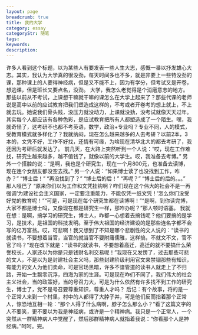 ```yaml
---
layout: page
breadcrumb: true
title: 我的大学
category: essay
categoryStr: 随笔
tags:
keywords:
description:
---
```


许多人看到这个标题，以为某些人有要发表一些人生大志，感慨一番以抒发雄心大志。其实，我认为大学真的很没劲，每天时间多也不多，就是非要上一些特没劲的课，那种课上的人要得神经病，但是又不能不上，因为有学分，但考试又是开卷，想逃课，但是班长又要点名，没劲。
       大学，我怎么老觉得是个消磨意志的地方。那些以前从不考试，上课想干嘛就干嘛的课怎么在大学上起来了？那些代课的老师说是高中以前的应试教育把我们塑造成这样的，不考或者开卷考的想上就上，不上就去玩。她说我们骨头贱，没压力就没动力，上课就没劲，没考试就像天天过年。其实每个人都应该有各种色彩，是应试教育把所有人都塑造成了一个陌生。嘿，我就奇怪了，这考研不也都不考英语，数学，政治+专业吗？专业不同，人的模式，受教育模式就多样化了？我就纳闷，现在怎么越来越多的人去考研？以前2本，3本的，文凭不好，工作不好找，还情有可缘，为啥现在清华北大的都去考研了，我还因为考研后就发达了。
前几天，在大路上突然听到一个人说：“哎，现在工作难找，研究生越来越多，越不值钱了，就像以前的大学生。哎，我准备去考博。”
另外一个搭腔的说：“是啊，我也是个研究生，现在一个月800元，也准备去读博，现在连个女朋友都没空去找。”
另一个人说：“如果博士读了也没找到工作，咋办？”
“博士后！”
“再没找到了？”
“博士后的后！”
“再呢？”
“博士后的后的。。。”
那人哑巴了
“原来你们以为工作和文凭挂钩啊？咋们现在这个伟大的社会不是一再强调‘为建设社会主义国家，一定要注重能力，不能仅凭一纸文凭！’怎么你们没受好党的教育呢！”“可是，可是现在每个研究生都在读博啊！”“是啊，到你读完博，大家不都是博士吗，又像现在都是研究生一样，那咋办呢？”那人顿时语塞。
我就在想：是啊，搞学习的研究生，博士人，咋都一心想着去搞钱呢？他们要搞的是学习，是技术，是祖国的科技发明。至于伟大祖国的经济建设的是那些连名字都不会写的亿万富翁。哎，可悲啊！我又想到了不知是哪个悲剧性的文人说的：“读书的就读书，不要想着当官，当官的就当官不要附庸儒雅，这样搞，不就文不文，官不官了吗？”现在改下就是：“读书的就读书，不要想着高迁，高迁的就不要搞什么荣誉校长，人家还以为你是只是钱财名利交易呢！”我现在又发愣了，过去那些可悲的文人，不是以为是封建社会主义吗，那些封建阶级利用官文来禁锢那些有知识，有能力的文人为他们卖命，可是官场黑暗，许多不谙管道的读书人就走上了不归路，开始一生飘零沉浮，四海为家的生涯。可是现在咋们不同了，我们伟大的社会主义社会，当的政策好，当的号召力大，可是为什么依然有许多找不到工作的研究生，博士了，党不是号召要尊重知识，尊重人才吗？
后记：有个故事，将的是一个正常人来到一个村里，村中的人都得了大脖子并，可是他们反而指着那个正常人，惊恐地互相一轮：“那个人得了什么病啊，脖子怎么那么小？”看了这篇文字的人不要笑，更不要以为我是神经病，或许是一个精神病。我只是一个正常人，一个突然从一群精神病人中觉醒了，然后那群精神病人就指着我说：“你看那个人是神经病。”呵呵。完。
